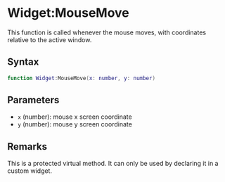 # Widget:MouseMove

This function is called whenever the mouse moves, with coordinates relative to the active window.

## Syntax

```lua
function Widget:MouseMove(x: number, y: number)
```

## Parameters

- `x` (number): mouse x screen coordinate
- `y` (number): mouse y screen coordinate

## Remarks

This is a protected virtual method. It can only be used by declaring it in a custom widget.